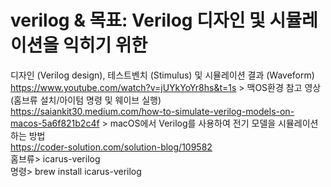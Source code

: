 # verilog & 목표: Verilog 디자인 및 시뮬레이션을 익히기 위한
디자인 (Verilog design), 테스트벤치 (Stimulus) 및 시뮬레이션 결과 (Waveform) 
<br>https://www.youtube.com/watch?v=jUYkYoYr8hs&t=1s > 맥OS환경 참고 영상 (홈브류 설치/아이텀 명령 및 웨이브 실행)
<br>https://saiankit30.medium.com/how-to-simulate-verilog-models-on-macos-5a6f821b2c4f > macOS에서 Verilog를 사용하여 전기 모델을 시뮬레이션하는 방법
<br>https://coder-solution.com/solution-blog/109582
<br> 홈브류> icarus-verilog
<br> 명령> brew install icarus-verilog

